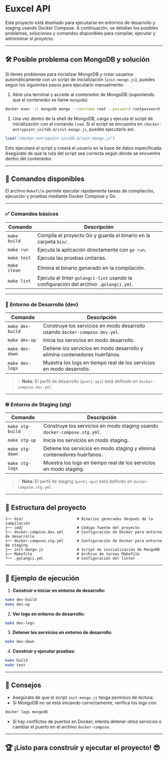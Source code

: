 # Euxcel API

Este proyecto está diseñado para ejecutarse en entornos de desarrollo y staging usando Docker Compose. A continuación, se detallan los posibles problemas, soluciones y comandos disponibles para compilar, ejecutar y administrar el proyecto.

---

## 🛠️ **Posible problema con MongoDB y solución**
Si tienes problemas para inicializar MongoDB y crear usuarios automáticamente con un script de inicialización (`init-mongo.js`), puedes seguir los siguientes pasos para ejecutarlo manualmente:

1. Abre una terminal y accede al contenedor de MongoDB (suponiendo que el contenedor se llame `mongodb`):

```bash
docker exec -it mongodb mongo --username root --password rootpassword --authenticationDatabase admin
```

2. Una vez dentro de la shell de MongoDB, carga y ejecuta el script de inicialización con el comando `load`. Si el script se encuentra en `/docker-entrypoint-initdb.d/init-mongo.js`, puedes ejecutarlo así:

```js
load("/docker-entrypoint-initdb.d/init-mongo.js")
```

Esto ejecutará el script y creará el usuario en la base de datos especificada. Asegúrate de que la ruta del script sea correcta según dónde se encuentre dentro del contenedor.

---

## 🚀 **Comandos disponibles**

El archivo `Makefile` permite ejecutar rápidamente tareas de compilación, ejecución y pruebas mediante Docker Compose y Go.

---

### ✅ **Comandos básicos**
| Comando         | Descripción                                                                                           |
|-----------------|-------------------------------------------------------------------------------------------------------|
| `make build`    | Compila el proyecto Go y guarda el binario en la carpeta `bin/`.                                       |
| `make run`      | Ejecuta la aplicación directamente con `go run`.                                                       |
| `make test`     | Ejecuta las pruebas unitarias.                                                                          |
| `make clean`    | Elimina el binario generado en la compilación.                                                          |
| `make lint`     | Ejecuta el linter `golangci-lint` usando la configuración del archivo `.golangci.yml`.                 |

---

### 🧪 **Entorno de Desarrollo (dev)**
| Comando                  | Descripción                                                                                           |
|--------------------------|-------------------------------------------------------------------------------------------------------|
| `make dev-build`         | Construye los servicios en modo desarrollo usando `docker-compose.dev.yml`.                           |
| `make dev-up`            | Inicia los servicios en modo desarrollo.                                                               |
| `make dev-down`          | Detiene los servicios en modo desarrollo y elimina contenedores huérfanos.                             |
| `make dev-logs`          | Muestra los logs en tiempo real de los servicios en modo desarrollo.                                    |

> 💡 **Nota:** El perfil de desarrollo (`ponti-api`) está definido en `docker-compose.dev.yml`.

---

### 🌐 **Entorno de Staging (stg)**
| Comando                  | Descripción                                                                                           |
|--------------------------|-------------------------------------------------------------------------------------------------------|
| `make stg-build`         | Construye los servicios en modo staging usando `docker-compose.stg.yml`.                              |
| `make stg-up`            | Inicia los servicios en modo staging.                                                                  |
| `make stg-down`          | Detiene los servicios en modo staging y elimina contenedores huérfanos.                                |
| `make stg-logs`          | Muestra los logs en tiempo real de los servicios en modo staging.                                       |

> 💡 **Nota:** El perfil de staging (`ponti-api`) está definido en `docker-compose.stg.yml`.

---

## 📂 **Estructura del proyecto**
```plaintext
├── bin/                        # Binarios generados después de la compilación
├── cmd/                        # Código fuente del proyecto
├── docker-compose.dev.yml      # Configuración de Docker para entorno de desarrollo
├── docker-compose.stg.yml      # Configuración de Docker para entorno de staging
├── init-mongo.js               # Script de inicialización de MongoDB
├── Makefile                    # Archivo de tareas Makefile
└── .golangci.yml               # Configuración del linter
```

---

## 📝 **Ejemplo de ejecución**

1. **Construir e iniciar en entorno de desarrollo:**
```bash
make dev-build
make dev-up
```

2. **Ver logs en entorno de desarrollo:**
```bash
make dev-logs
```

3. **Detener los servicios en entorno de desarrollo:**
```bash
make dev-down
```

4. **Construir y ejecutar pruebas:**
```bash
make build
make test
```

---

## 🎯 **Consejos**
- Asegúrate de que el script `init-mongo.js` tenga permisos de lectura.
- Si MongoDB no se está iniciando correctamente, verifica los logs con:
```bash
docker logs mongodb
```
- Si hay conflictos de puertos en Docker, intenta detener otros servicios o cambiar el puerto en el archivo `docker-compose`.

---

## 🏆 **¡Listo para construir y ejecutar el proyecto!** 😎